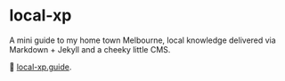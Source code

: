 # local-xp

A mini guide to my home town Melbourne, local knowledge delivered via Markdown + Jekyll and a cheeky little CMS. 

:notebook: [local-xp.guide](https://www.local-xp.guide).
